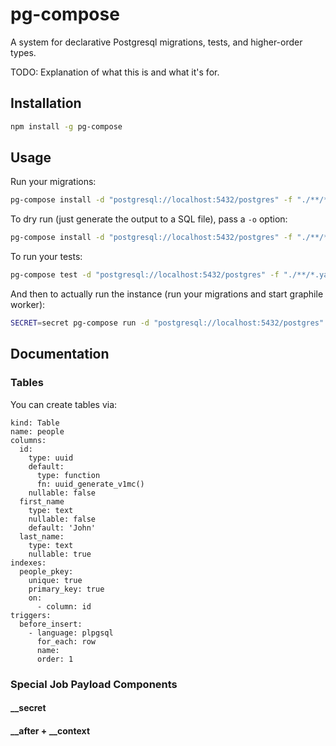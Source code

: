 # pg-compose

A system for declarative Postgresql migrations, tests, and higher-order types.

TODO: Explanation of what this is and what it's for.

## Installation

```bash
npm install -g pg-compose
```

## Usage

Run your migrations:

```bash
pg-compose install -d "postgresql://localhost:5432/postgres" -f "./**/*.yaml"
```

To dry run (just generate the output to a SQL file), pass a `-o` option:

```bash
pg-compose install -d "postgresql://localhost:5432/postgres" -f "./**/*.yaml" -o up.sql
```

To run your tests:

```bash
pg-compose test -d "postgresql://localhost:5432/postgres" -f "./**/*.yaml"
```

And then to actually run the instance (run your migrations and start graphile
worker):

```bash
SECRET=secret pg-compose run -d "postgresql://localhost:5432/postgres" -f "./**/*.yaml"
```

## Documentation

### Tables

You can create tables via:

```
kind: Table
name: people
columns:
  id:
    type: uuid
    default:
      type: function
      fn: uuid_generate_v1mc()
    nullable: false
  first_name
    type: text
    nullable: false
    default: 'John'
  last_name:
    type: text
    nullable: true
indexes:
  people_pkey:
    unique: true
    primary_key: true
    on:
      - column: id
triggers:
  before_insert:
    - language: plpgsql
      for_each: row
      name:
      order: 1
```

### Special Job Payload Components

#### \_\_secret

#### \_\_after + \_\_context
